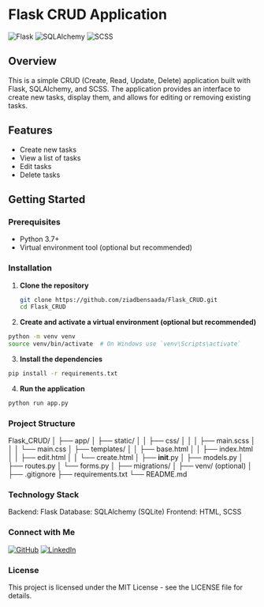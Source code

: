# Flask CRUD Application

![Flask](https://img.shields.io/badge/Flask-000000?style=for-the-badge&logo=flask&logoColor=white)
![SQLAlchemy](https://img.shields.io/badge/SQLAlchemy-100000?style=for-the-badge&logo=sqlalchemy&logoColor=red)
![SCSS](https://img.shields.io/badge/SCSS-CC6699?style=for-the-badge&logo=sass&logoColor=white)

## Overview

This is a simple CRUD (Create, Read, Update, Delete) application built with Flask, SQLAlchemy, and SCSS. The application provides an interface to create new tasks, display them, and allows for editing or removing existing tasks.

## Features

- Create new tasks
- View a list of tasks
- Edit tasks
- Delete tasks

## Getting Started

### Prerequisites

- Python 3.7+
- Virtual environment tool (optional but recommended)

### Installation

1. **Clone the repository**
   ```sh
   git clone https://github.com/ziadbensaada/Flask_CRUD.git
   cd Flask_CRUD

2. **Create and activate a virtual environment (optional but recommended)**
  ```sh
  python -m venv venv
  source venv/bin/activate  # On Windows use `venv\Scripts\activate`
  ```
3. **Install the dependencies**
  ```sh
  pip install -r requirements.txt
  ```
4. **Run the application**
  ```sh
  python run app.py
  ```
### Project Structure
  Flask_CRUD/
  │
  ├── app/
  │   ├── static/
  │   │   ├── css/
  │   │   │   ├── main.scss
  │   │   │   └── main.css
  │   ├── templates/
  │   │   ├── base.html
  │   │   ├── index.html
  │   │   ├── edit.html
  │   │   └── create.html
  │   ├── __init__.py
  │   ├── models.py
  │   ├── routes.py
  │   └── forms.py
  │
  ├── migrations/
  │
  ├── venv/ (optional)
  │
  ├── .gitignore
  ├── requirements.txt
  └── README.md

### Technology Stack
  Backend: Flask
  Database: SQLAlchemy (SQLite)
  Frontend: HTML, SCSS

### Connect with Me

[![GitHub](https://img.shields.io/badge/GitHub-ziadbensaada-181717?style=for-the-badge&logo=github)](https://github.com/ziadbensaada)
[![LinkedIn](https://img.shields.io/badge/LinkedIn-Ziad%20Ben%20Saada-0A66C2?style=for-the-badge&logo=linkedin)](https://www.linkedin.com/in/ziad-ben-saada-850219226/)

### License
This project is licensed under the MIT License - see the LICENSE file for details.


